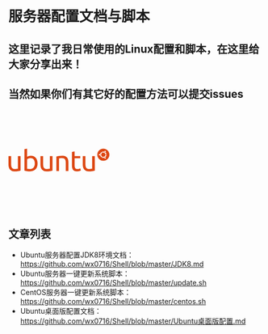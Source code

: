 # 服务器配置文档与脚本

## 这里记录了我日常使用的Linux配置和脚本，在这里给大家分享出来！

## 当然如果你们有其它好的配置方法可以提交issues

<svg t="1582882549969" class="icon" viewBox="0 0 4560 1024" version="1.1" xmlns="http://www.w3.org/2000/svg" p-id="4481" width="200" height="200"><path d="M4287.446976 272.69128m-272.691281 0a272.69128 272.69128 0 1 0 545.382561 0 272.69128 272.69128 0 1 0-545.382561 0Z" fill="#DD4814" p-id="4482"></path><path d="M4116.914375 240.515318c-18.501178 0-32.980361 14.479183-32.980361 32.980361 0 17.696779 14.479183 32.980361 32.980361 32.980362s32.980361-14.479183 32.980362-32.980362-14.479183-32.980361-32.980362-32.980361z m234.080126 148.813826c-16.087981 8.84839-20.914375 28.958366-12.065986 45.046347 8.84839 16.087981 28.958366 20.914375 45.046348 12.065986 16.087981-8.84839 20.914375-28.958366 12.065985-45.046347-8.84839-16.087981-28.958366-20.914375-45.046347-12.065986z m-162.488609-116.637864c0-32.175962 16.087981-61.134328 41.024352-78.026708l-24.131972-40.219953c-28.958366 19.305577-49.872742 48.263943-58.721131 82.853103 10.457188 8.043991 16.89238 20.914375 16.89238 35.393558 0 14.479183-6.435192 27.349568-16.89238 35.393559 8.84839 34.589159 30.567164 63.547526 58.721131 82.853103l24.131972-40.219953c-24.936371-16.89238-41.024352-45.046347-41.024352-78.026709zM4284.229379 176.967793c49.872742 0 90.897093 38.611155 95.723488 87.679497l46.655146-0.804399c-2.413197-36.197958-17.696779-68.37392-42.63315-92.505892-12.065986 4.826394-26.545169 4.021995-39.415554-3.217596-12.065986-7.239592-20.109976-19.305577-22.523174-32.175962-12.065986-3.217596-24.936371-4.826394-37.806756-4.826395-22.523174 0-44.241948 5.630793-62.743126 14.479183l22.523174 41.024352c12.065986-6.435192 25.74077-9.652789 40.219952-9.652788z m0 191.446975c-14.479183 0-28.153967-3.217596-40.219952-8.848389l-22.523174 41.024352c19.305577 9.652789 40.219953 14.479183 62.743126 14.479183 12.870385 0 25.74077-1.608798 37.806756-4.826395 2.413197-12.870385 9.652789-24.936371 22.523174-32.175962 12.065986-7.239592 26.545169-8.043991 39.415554-3.217596 24.131972-24.131972 40.219953-56.307934 42.63315-92.505892l-46.655146-0.804399c-4.826394 49.068342-45.850746 86.875098-95.723488 86.875098z m66.765122-211.556952c16.087981 8.84839 35.393559 4.021995 45.046347-12.065986 8.84839-15.283582 4.021995-35.393559-12.065985-45.046347-16.087981-8.84839-35.393559-4.021995-45.046348 12.065986-8.84839 16.087981-3.217596 36.197958 12.065986 45.046347z" fill="#FFFFFF" p-id="4483"></path><path d="M546.18696 989.410841c-27.349568 7.239592-64.351925 14.479183-109.398272 21.718774-45.850746 8.043991-98.136685 12.065986-157.662215 12.065986-52.285939 0-95.723488-7.239592-131.117046-22.523174s-64.351925-36.197958-86.0707-64.351924c-21.718775-27.349568-37.002357-60.329929-46.655145-98.136685C4.826394 800.377062 0 758.548311 0 711.893166V333.02121h120.659859v353.131186c0 82.048704 12.870385 141.574234 39.415553 176.967793 25.74077 35.393559 69.982718 53.090338 131.117047 53.090337 12.870385 0 26.545169-0.804399 40.219953-1.608798 13.674784-0.804399 26.545169-1.608798 39.415553-3.217596 12.065986-1.608798 23.327573-2.413197 32.980362-4.021995 9.652789-1.608798 16.89238-2.413197 21.718774-4.826395V333.02121h120.659859V989.410841zM840.597015 362.783975c14.479183-9.652789 37.002357-19.305577 66.765122-29.762765 29.762765-10.457188 64.351925-15.283582 102.963079-15.283582 48.263943 0 91.701493 8.84839 129.508248 25.740769 37.806756 17.696779 69.178319 41.828751 95.723488 72.395916 25.74077 31.371563 45.850746 68.37392 59.52553 111.811469 13.674784 43.437549 20.109976 90.897093 20.109977 143.183032 0 54.699136-8.043991 103.767478-24.131972 147.205027s-38.611155 80.439906-68.37392 111.00707c-29.762765 30.567164-65.156324 53.894737-106.180675 69.982718-41.828751 16.087981-88.483896 24.936371-140.769835 24.936371-56.307934 0-106.180676-4.021995-149.618225-12.065986-43.437549-8.043991-78.831108-15.283582-106.180676-23.327573V20.914375l120.659859-20.914375v362.783975z m0 540.556166c12.065986 3.217596 28.958366 6.435192 51.48154 9.652789 21.718775 3.217596 49.872742 4.826394 82.853103 4.826394 65.156324 0 116.637863-21.718775 156.053417-64.351924 39.415554-42.63315 58.721131-103.767478 58.721131-182.598586 0-34.589159-3.217596-66.765122-10.457188-97.332286-7.239592-30.567164-18.501178-56.307934-33.78476-78.831108-15.283582-22.523174-35.393559-39.415554-60.32993-52.285938s-54.699136-18.501178-89.288295-18.501179c-32.980361 0-63.547526 5.630793-90.897093 16.89238-28.153967 11.261587-49.068342 23.327573-63.547526 35.393559l-0.804399 427.135899zM1990.083268 989.410841c-28.153967 7.239592-64.351925 14.479183-109.398272 21.718774-45.850746 8.043991-98.136685 12.065986-157.662215 12.065986-52.285939 0-95.723488-7.239592-131.117047-22.523174s-64.351925-36.197958-86.070699-64.351924c-21.718775-27.349568-37.002357-60.329929-46.655145-98.136685-9.652789-37.806756-14.479183-79.635507-14.479183-125.486253V333.02121h120.659859v353.131186c0 82.048704 12.870385 141.574234 39.415553 176.967793 25.74077 35.393559 69.982718 53.090338 131.117047 53.090337 12.870385 0 26.545169-0.804399 40.219953-1.608798 13.674784-0.804399 26.545169-1.608798 39.415553-3.217596 12.065986-1.608798 23.327573-2.413197 32.980362-4.021995 9.652789-1.608798 16.89238-2.413197 21.718774-4.826395V333.02121h120.659859l-0.804399 656.389631zM2163.833464 352.326787c27.349568-7.239592 64.351925-14.479183 110.202671-22.523173 45.850746-8.043991 98.941084-12.065986 158.466614-12.065986 53.894737 0 98.136685 7.239592 133.530244 22.523173 35.393559 15.283582 63.547526 36.197958 85.2663 63.547526 20.914375 27.349568 36.197958 60.329929 45.046347 98.136685 8.84839 37.806756 12.870385 80.439906 12.870385 126.290652v379.676355h-120.659858V654.780833c0-41.828751-3.217596-77.22231-8.043991-106.180676-5.630793-29.762765-15.283582-53.090338-28.153967-71.591516-12.870385-18.501178-30.567164-31.371563-52.285939-39.415554-21.718775-8.043991-48.263943-12.065986-80.439906-12.065986-12.870385 0-26.545169 0.804399-40.219952 1.608798-13.674784 0.804399-27.349568 1.608798-39.415554 3.217597-12.870385 1.608798-24.131972 3.217596-33.784761 4.826394-9.652789 1.608798-16.89238 3.217596-21.718774 4.021995v570.318932h-120.659859V352.326787zM2989.146897 333.02121h255.7989V434.375491h-255.7989v312.106834c0 33.78476 2.413197 61.938727 8.043991 83.657502s12.870385 39.415554 23.327572 52.285939c10.457188 12.870385 23.327573 21.718775 38.611155 26.545169 15.283582 4.826394 33.78476 8.043991 54.699136 8.04399 37.002357 0 66.765122-4.021995 88.483896-12.065985 21.718775-8.043991 36.197958-13.674784 44.241948-17.69678l25.74077 98.941084c-12.065986 6.435192-33.78476 13.674784-64.351924 23.327573s-65.960723 14.479183-104.571878 14.479183c-45.850746 0-83.657502-5.630793-113.420267-17.696779-29.762765-12.065986-53.894737-28.958366-72.395915-52.285939s-31.371563-52.285939-38.611155-86.070699c-7.239592-34.589159-11.261587-74.004713-11.261587-119.051061v-603.299293l120.659859-20.914375v208.339356h0.804399zM3902.944226 989.410841c-28.153967 7.239592-64.351925 14.479183-110.202671 21.718774-45.850746 8.043991-98.136685 12.065986-157.662215 12.065986-52.285939 0-95.723488-7.239592-131.117046-22.523174s-64.351925-36.197958-86.070699-64.351924c-21.718775-27.349568-37.002357-60.329929-46.655146-98.136685-9.652789-37.806756-14.479183-79.635507-14.479183-125.486253V333.02121h120.659859v353.131186c0 82.048704 12.870385 141.574234 38.611155 176.967793 25.74077 35.393559 69.982718 53.090338 131.117046 53.090337 12.870385 0 26.545169-0.804399 40.219953-1.608798 13.674784-0.804399 26.545169-1.608798 38.611155-3.217596s23.327573-2.413197 32.980361-4.021995c9.652789-1.608798 16.89238-2.413197 21.718775-4.826395V333.02121h120.659858l1.608798 656.389631z" fill="#DD4814" p-id="4484"></path></svg>

## 文章列表

* Ubuntu服务器配置JDK8环境文档：https://github.com/wx0716/Shell/blob/master/JDK8.md
* Ubuntu服务器一键更新系统脚本：https://github.com/wx0716/Shell/blob/master/update.sh
* CentOS服务器一键更新系统脚本：https://github.com/wx0716/Shell/blob/master/centos.sh
* Ubuntu桌面版配置文档：https://github.com/wx0716/Shell/blob/master/Ubuntu桌面版配置.md